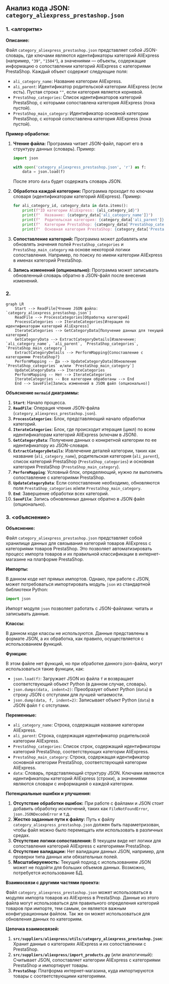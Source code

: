 ## Анализ кода JSON: `category_aliexpress_prestashop.json`

### 1. <алгоритм>

**Описание:**

Файл `category_aliexpress_prestashop.json` представляет собой JSON-словарь, где ключами являются идентификаторы категорий AliExpress (например, `"39"`, `"1504"`), а значениями — объекты, содержащие информацию о сопоставлении категорий AliExpress с категориями PrestaShop.  Каждый объект содержит следующие поля:

-   `ali_category_name`: Название категории AliExpress.
-   `ali_parent`: Идентификатор родительской категории AliExpress (если есть). Пустая строка `""`, если категория является корневой.
-   `PrestaShop_categories`: Список идентификаторов категорий PrestaShop, с которыми сопоставлена категория AliExpress (пока пустой).
-   `PrestaShop_main_category`: Идентификатор основной категории PrestaShop, с которой сопоставлена категория AliExpress (пока пустой).

**Пример обработки:**

1.  **Чтение файла:** Программа читает JSON-файл, парсит его в структуру данных (словарь).
    Пример:
    ```python
    import json

    with open('category_aliexpress_prestashop.json', 'r') as f:
        data = json.load(f)
    ```
    После этого `data` будет содержать словарь JSON.

2.  **Обработка каждой категории:** Программа проходит по ключам словаря (идентификаторам категорий AliExpress).
    Пример:
    ```python
    for ali_category_id, category_data in data.items():
        print(f"ID категории AliExpress: {ali_category_id}")
        print(f"  Название: {category_data['ali_category_name']}")
        print(f"  Родительская категория: {category_data['ali_parent']}")
        print(f"  Категории PrestaShop: {category_data['PrestaShop_categories']}")
        print(f"  Основная категория PrestaShop: {category_data['PrestaShop_main_category']}")

    ```

3.  **Сопоставление категорий:** Программа может добавлять или обновлять значения полей `PrestaShop_categories` и `PrestaShop_main_category` на основе некоторой логики сопоставления. Например, по поиску по имени категории AliExpress в именах категорий PrestaShop.

4.  **Запись изменений (опционально):** Программа может записывать обновленный словарь обратно в JSON-файл после внесения изменений.

### 2. <mermaid>

```mermaid
graph LR
    Start --> ReadFile[Чтение JSON файла: `category_aliexpress_prestashop.json`]
    ReadFile --> ProcessCategories[Обработка категорий]
    ProcessCategories --> IterateCategories[Итерация по идентификаторам категорий AliExpress]
    IterateCategories --> GetCategoryData[Получение данных для текущей категории]
    GetCategoryData --> ExtractCategoryDetails[Извлечение: `ali_category_name`, `ali_parent`, `PrestaShop_categories`, `PrestaShop_main_category`]
    ExtractCategoryDetails --> PerformMapping{Сопоставление с категориями PrestaShop?}
    PerformMapping -- Да --> UpdateCategoryData[Обновление `PrestaShop_categories` и/или `PrestaShop_main_category`]
    UpdateCategoryData --> IterateCategories
    PerformMapping -- Нет --> IterateCategories
    IterateCategories -- Все категории обработаны --> End
    End --> SaveFile[Запись изменений в JSON файл (опционально)]
```

**Объяснение `mermaid` диаграммы:**

1.  **`Start`**: Начало процесса.
2.  **`ReadFile`**: Операция чтения JSON-файла (`category_aliexpress_prestashop.json`).
3.  **`ProcessCategories`**: Блок, представляющий начало обработки категорий.
4.  **`IterateCategories`**: Блок, где происходит итерация (цикл) по всем идентификаторам категорий AliExpress (ключам в JSON).
5.  **`GetCategoryData`**: Получение данных о конкретной категории по ее идентификатору из JSON-словаря.
6.  **`ExtractCategoryDetails`**: Извлечение деталей категории, таких как название (`ali_category_name`), родительская категория (`ali_parent`), список категорий PrestaShop (`PrestaShop_categories`) и основная категория PrestaShop (`PrestaShop_main_category`).
7.  **`PerformMapping`**: Условный блок, определяющий, нужно ли выполнять сопоставление с категориями PrestaShop.
8.  **`UpdateCategoryData`**: Если сопоставление необходимо, обновляются поля `PrestaShop_categories` и/или `PrestaShop_main_category`.
9.  **`End`**: Завершение обработки всех категорий.
10. **`SaveFile`**: Запись обновленных данных обратно в JSON файл (опционально).

### 3. <объяснение>

**Объяснение:**

Файл `category_aliexpress_prestashop.json` представляет собой хранилище данных для связывания категорий товаров AliExpress с категориями товаров PrestaShop. Это позволяет автоматизировать процесс импорта товаров и их правильной классификации в интернет-магазине на платформе PrestaShop.

**Импорты:**

В данном коде нет прямых импортов. Однако, при работе с JSON, может потребоваться импортировать модуль `json` из стандартной библиотеки Python:
```python
import json
```
Импорт модуля `json` позволяет работать с JSON-файлами: читать и записывать данные.

**Классы:**

В данном коде классы не используются. Данные представлены в формате JSON, а их обработка, как правило, осуществляется с использованием функций.

**Функции:**

В этом файле нет функций, но при обработке данного json-файла, могут использоваться такие функции, как:

-   `json.load(f)`: Загружает JSON из файла `f` и возвращает соответствующий объект Python (в данном случае, словарь).
-   `json.dumps(data, indent=2)`: Преобразует объект Python (`data`) в строку JSON с отступами для лучшей читаемости.
-   `json.dump(data, f, indent=2)`: Записывает объект Python (`data`) в JSON файл `f` с отступами.

**Переменные:**

-   `ali_category_name`: Строка, содержащая название категории AliExpress.
-   `ali_parent`: Строка, содержащая идентификатор родительской категории AliExpress.
-   `PrestaShop_categories`: Список строк, содержащий идентификаторы категорий PrestaShop, соответствующих категории AliExpress.
-   `PrestaShop_main_category`: Строка, содержащая идентификатор основной категории PrestaShop, соответствующей категории AliExpress.
- `data`: Словарь, представляющий структуру JSON. Ключами являются идентификаторы категорий AliExpress (строки), а значениями являются словари с информацией о каждой категории.

**Потенциальные ошибки и улучшения:**

1.  **Отсутствие обработки ошибок:** При работе с файлами и JSON стоит добавить обработку исключений, таких как `FileNotFoundError`, `json.JSONDecodeError` и т.д.
2.  **Жестко заданные пути к файлу:** Путь к файлу `category_aliexpress_prestashop.json` должен быть параметризован, чтобы файл можно было перемещать или использовать в различных средах.
3.  **Отсутствие логики сопоставления:** В текущем виде нет логики для сопоставления категорий AliExpress с категориями PrestaShop.
4.  **Отсутствие валидации:** Нет валидации данных JSON, например, для проверки типа данных или обязательных полей.
5. **Масштабируемость:** Текущий подход с использованием JSON может не подойти для больших объемов данных. Возможно, потребуется использование БД.

**Взаимосвязи с другими частями проекта:**

Файл `category_aliexpress_prestashop.json` может использоваться в модулях импорта товаров из AliExpress в PrestaShop. Данные из этого файла могут использоваться для правильного определения категорий товаров при импорте, тем самым, он является важным конфигурационным файлом. Так же он может использоваться для обновления данных по категориям.

**Цепочка взаимосвязей:**

1. **`src/suppliers/aliexpress/utils/category_aliexpress_prestashop.json`**: Хранит данные о категориях AliExpress и их сопоставлении с PrestaShop.
2.  **`src/suppliers/aliexpress/import_products.py`** (или аналогичный): Считывает JSON, сопоставляет категории AliExpress с категориями PrestaShop и импортирует товары.
3.  **`PrestaShop`**: Платформа интернет-магазина, куда импортируются товары с соответствующими категориями.